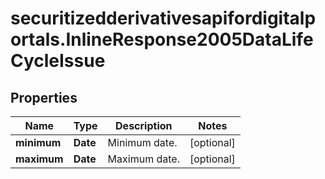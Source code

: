 # securitizedderivativesapifordigitalportals.InlineResponse2005DataLifeCycleIssue

## Properties

Name | Type | Description | Notes
------------ | ------------- | ------------- | -------------
**minimum** | **Date** | Minimum date. | [optional] 
**maximum** | **Date** | Maximum date. | [optional] 


